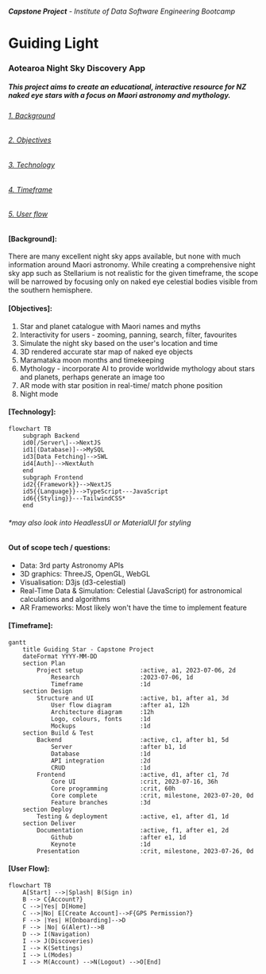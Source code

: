 ###### **Capstone Project** - Institute of Data Software Engineering Bootcamp


# **Guiding Light**
### Aotearoa Night Sky Discovery App

##### This project aims to create an educational, interactive resource for NZ naked eye stars with a focus on Maori astronomy and mythology.

###### [1. Background](#background)
###### [2. Objectives](#objectives)
###### [3. Technology](#technology)
###### [4. Timeframe](#timeframe)
###### [5. User flow](#user-flow)

#### [Background]:

There are many excellent night sky apps available, but none with much information around Maori astronomy. While creating a comprehensive night sky app such as Stellarium is not realistic for the given timeframe, the scope will be narrowed by focusing only on naked eye celestial bodies visible from the southern hemisphere. 

#### [Objectives]:

1. Star and planet catalogue with Maori names and myths
2. Interactivity for users - zooming, panning, search, filter, favourites
3. Simulate the night sky based on the user's location and time
4. 3D rendered accurate star map of naked eye objects
6. Maramataka moon months and timekeeping
7. Mythology - incorporate AI to provide worldwide mythology about stars and planets, perhaps generate an image too
8. AR mode with star position in real-time/ match phone position
9. Night mode

#### [Technology]:

```mermaid
flowchart TB
    subgraph Backend
    id0[/Server\]-->NextJS
    id1[(Database)]-->MySQL
    id3[Data Fetching]-->SWL
    id4[Auth]-->NextAuth
    end
    subgraph Frontend
    id2{{Framework}}-->NextJS
    id5{{Language}}-->TypeScript---JavaScript
    id6{{Styling}}---TailwindCSS*
    end
```
###### *may also look into HeadlessUI or MaterialUI for styling


#### Out of scope tech / questions:
* Data: 3rd party Astronomy APIs
* 3D graphics: ThreeJS, OpenGL, WebGL
* Visualisation: D3js (d3-celestial)
* Real-Time Data & Simulation: Celestial (JavaScript) for astronomical calculations and algorithms
* AR Frameworks: Most likely won't have the time to implement feature


#### [Timeframe]:

```mermaid
gantt
    title Guiding Star - Capstone Project
    dateFormat YYYY-MM-DD
    section Plan
        Project setup                :active, a1, 2023-07-06, 2d
            Research                 :2023-07-06, 1d
            Timeframe                :1d
    section Design
        Structure and UI             :active, b1, after a1, 3d
            User flow diagram        :after a1, 12h
            Architecture diagram     :12h
            Logo, colours, fonts     :1d
            Mockups                  :1d            
    section Build & Test
        Backend                      :active, c1, after b1, 5d
            Server                   :after b1, 1d
            Database                 :1d
            API integration          :2d
            CRUD                     :1d
        Frontend                     :active, d1, after c1, 7d
            Core UI                  :crit, 2023-07-16, 36h
            Core programming         :crit, 60h
            Core complete            :crit, milestone, 2023-07-20, 0d
            Feature branches         :3d
    section Deploy
        Testing & deployment         :active, e1, after d1, 1d
    section Deliver
        Documentation                :active, f1, after e1, 2d
            Github                   :after e1, 1d
            Keynote                  :1d
        Presentation                 :crit, milestone, 2023-07-26, 0d
```

#### [User Flow]:

```mermaid
flowchart TB
    A[Start] -->|Splash| B(Sign in)
    B --> C{Account?}
    C -->|Yes| D[Home]
    C -->|No| E[Create Account]-->F{GPS Permission?}
    F --> |Yes| H[Onboarding]-->D
    F --> |No| G(Alert)-->B
    D --> I(Navigation)
    I --> J(Discoveries)
    I --> K(Settings)
    I --> L(Modes)
    I --> M(Account) -->N(Logout) -->O[End]

  
```
